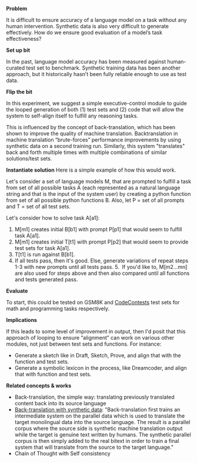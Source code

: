 
**Problem**

It is difficult to ensure accuracy of a language model on a task without any human intervention. Synthetic data is also very difficult to generate effectively. How do we ensure good evaluation of a model’s task effectiveness?

**Set up bit**

In the past, language model accuracy has been measured against human-curated test set to benchmark. Synthetic training data has been another approach, but it historically hasn’t been fully reliable enough to use as test data.

**Flip the bit**

In this experiment, we suggest a simple executive-control module to guide the looped generation of both (1) test sets and (2) code that will allow the system to self-align itself to fulfill any reasoning tasks. 

This is influenced by the concept of back-translation, which has been shown to improve the quality of machine translation. Backtranslation in machine translation “brute-forces” performance improvements by using synthetic data on a second training run. Similarly, this system "translates" back and forth multiple times with multiple combinations of similar solutions/test sets. 

**Instantiate solution**
Here is a simple example of how this would work. 

Let's consider a set of language models M, that are prompted to fulfill a task from set of all possible tasks A (each represented as a natural language string and that is the input of the system user) by creating a python function from set of all possible python functions B. Also, let P = set of all prompts and T = set of all test sets.

Let's consider how to solve task A[a1]: 

1. M[m1] creates initial B[b1] with prompt P[p1] that would seem to fulfill task A[a1].
2. M[m1] creates initial T[t1] with prompt P[p2] that would seem to provide test sets for task A[a1].
3. T[t1] is run against B[b1]. 
4. If all tests pass, then it's good. Else, generate variations of repeat steps 1-3 with new prompts until all tests pass.
5.  If you'd like to, M[m2...mn] are also used for steps above and then also compared until all functions and tests generated pass. 

**Evaluate**

To start, this could be tested on GSM8K and [CodeContests](https://github.com/google-deepmind/code_contests) test sets for math and programming tasks respectively. 
  

**Implications**

If this leads to some level of improvement in output, then I'd posit that this approach of looping to ensure “alignment” can work on various other modules, not just between test sets and functions. For instance: 

- Generate a sketch like in Draft, Sketch, Prove, and align that with the function and test sets. 
- Generate a symbolic lexicon in the process, like Dreamcoder, and align that with function and test sets.
  

**Related concepts & works**

- Back-translation, the simple way: translating previously translated content back into its source language
- [Back-translation with synthetic data](https://aclanthology.org/D18-1045.pdf): "Back-translation first trains an intermediate system on the parallel data which is used to translate the target monolingual data into the source language. The result is a parallel corpus where the source side is synthetic machine translation output while the target is genuine text written by humans. The synthetic parallel corpus is then simply added to the real bitext in order to train a final system that will translate from the source to the target language."
- Chain of Thought with Self consistency
